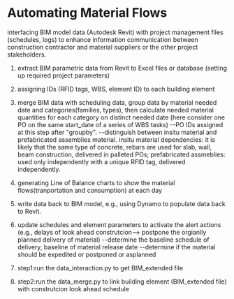 # Automating Material Flows
interfacing BIM model data (Autodesk Revit) with project management files (schedules, logs) to enhance information communication between construction contractor and material suppliers or the other project stakeholders.
1. extract BIM parametric data from Revit to Excel files or database (setting up required project parameters)
2. assigning IDs (RFID tags, WBS, element ID) to each building element
3. merge BIM data with scheduling data, group data by material needed date and categories(families, types), then calculate needed material quantities for each category on distinct needed date (here consider one PO on the same start_date of a series of WBS tasks)
--PO IDs assigned at this step after "groupby".
--distinguish between insitu material and prefabricated assemblies material. insitu material dependencies: it is likely that the same type of concrete, rebars are used for slab, wall, beam construction, delivered in palleted POs; prefabricated assmeblies: used only independently with a unique RFID tag, delivered independently.
4. generating Line of Balance charts to show the material flows(tranportation and consumption) at each day
5. write data back to BIM model, e.g., using Dynamo to populate data back to Revit.
6. update schedules and element parameters to activate the alert actions (e.g., delays of look ahead construtcion--> postpone the orgianlly planned delivery of material)
--determine the baseline schedule of delivery, baseline of material release date
--determine if the material should be expedited or postponed or asplanned

1. step1:run the data_interaction.py to get BIM_extended file
2. step2:run the data_merge.py to link building element (BIM_extended file) with construtcion look ahead schedule
